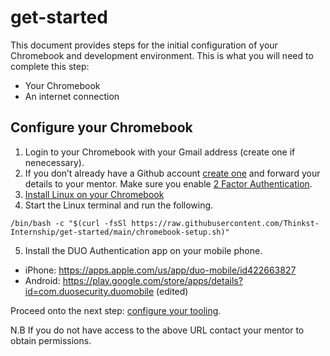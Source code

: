 # get-started
This document provides steps for the initial configuration of your Chromebook and development environment.
This is what you will need to complete this step:
* Your Chromebook
* An internet connection

## Configure your Chromebook
1. Login to your Chromebook with your Gmail address (create one if nenecessary).
2. If you don’t already have a Github account [create one](https://github.com/signup) and forward your details
to your mentor. Make sure you enable [2 Factor Authentication](https://docs.github.com/en/github/authenticating-to-github/securing-your-account-with-two-factor-authentication-2fa/about-two-factor-authentication).
3. [Install Linux on your Chromebook](https://support.google.com/chromebook/answer/9145439?hl=en)
4. Start the Linux terminal and run the following.
```
/bin/bash -c "$(curl -fsSl https://raw.githubusercontent.com/Thinkst-Internship/get-started/main/chromebook-setup.sh)"
```
5. Install the DUO Authentication app on your mobile phone.
* iPhone: https://apps.apple.com/us/app/duo-mobile/id422663827
* Android: https://play.google.com/store/apps/details?id=com.duosecurity.duomobile (edited)

Proceed onto the next step: [configure your tooling](https://github.com/Thinkst-Internship/configure-tooling/blob/main/README.md).

N.B If you do not have access to the above URL contact your mentor to obtain permissions.
